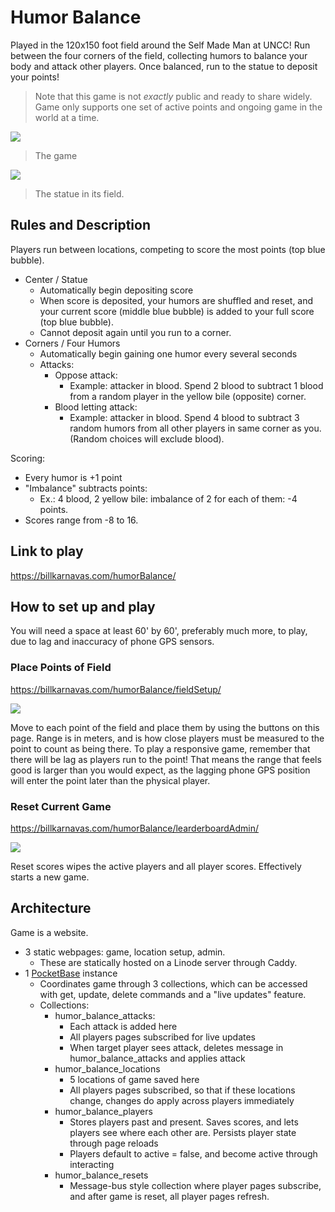 # Humor Balance

Played in the 120x150 foot field around the Self Made Man at UNCC! Run between the four corners of the field, collecting humors to balance your body and attack other players. Once balanced, run to the statue to deposit your points!

> Note that this game is not _exactly_ public and ready to share widely. Game only supports one set of active points and ongoing game in the world at a time.

![](doc/Screenshot_20241109-131842.png)

> The game

![](doc/self-made-man-sculpture.png)

> The statue in its field.

## Rules and Description

Players run between locations, competing to score the most points (top blue bubble).

- Center / Statue
  - Automatically begin depositing score
  - When score is deposited, your humors are shuffled and reset, and your current score (middle blue bubble) is added to your full score (top blue bubble).
  - Cannot deposit again until you run to a corner.
- Corners / Four Humors
  - Automatically begin gaining one humor every several seconds
  - Attacks:
    - Oppose attack:
      - Example: attacker in blood. Spend 2 blood to subtract 1 blood from a random player in the yellow bile (opposite) corner.
    - Blood letting attack:
      - Example: attacker in blood. Spend 4 blood to subtract 3 random humors from all other players in same corner as you. (Random choices will exclude blood).

Scoring:

- Every humor is +1 point
- "Imbalance" subtracts points:
  - Ex.: 4 blood, 2 yellow bile: imbalance of 2 for each of them: -4 points.
- Scores range from -8 to 16.

## Link to play

https://billkarnavas.com/humorBalance/

## How to set up and play

You will need a space at least 60' by 60', preferably much more, to play, due to lag and inaccuracy of phone GPS sensors.

### Place Points of Field

https://billkarnavas.com/humorBalance/fieldSetup/

![](doc/fieldSetup.png)

Move to each point of the field and place them by using the buttons on this page. Range is in meters, and is how close players must be measured to the point to count as being there. To play a responsive game, remember that there will be lag as players run to the point! That means the range that feels good is larger than you would expect, as the lagging phone GPS position will enter the point later than the physical player.

### Reset Current Game

https://billkarnavas.com/humorBalance/learderboardAdmin/

![](doc/admin.png)

Reset scores wipes the active players and all player scores. Effectively starts a new game.

## Architecture

Game is a website.

- 3 static webpages: game, location setup, admin.
  - These are statically hosted on a Linode server through Caddy.
- 1 [PocketBase](https://pocketbase.io/) instance
  - Coordinates game through 3 collections, which can be accessed with get, update, delete commands and a "live updates" feature.
  - Collections:
    - humor_balance_attacks:
      - Each attack is added here
      - All players pages subscribed for live updates
      - When target player sees attack, deletes message in humor_balance_attacks and applies attack
    - humor_balance_locations
      - 5 locations of game saved here
      - All players pages subscribed, so that if these locations change, changes do apply across players immediately
    - humor_balance_players
      - Stores players past and present. Saves scores, and lets players see where each other are. Persists player state through page reloads
      - Players default to active = false, and become active through interacting
    - humor_balance_resets
      - Message-bus style collection where player pages subscribe, and after game is reset, all player pages refresh.